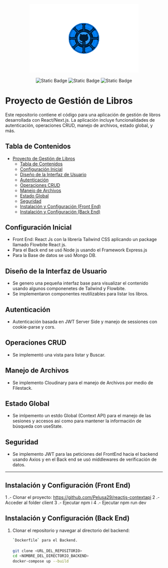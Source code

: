 <p align="center">
    <img width="350" src="IMG/gitCracken.png">
</p>
<div align="center">
<img alt="Static Badge" src="https://img.shields.io/badge/Reactjs-v18.3.1-blue?style=flat-square&logo=React&logoColor=blue&color=%23fffffff">

<img alt="Static Badge" src="https://img.shields.io/badge/Docker-v?style=plastic&logo=Docker&logoColor=blue&color=%23ffffff">
<img alt="Static Badge" src="https://img.shields.io/badge/Github-black?style=flat-square&logo=Github&logoColor=blue&color=%23dddd">
</div>

# Proyecto de Gestión de Libros

Este repositorio contiene el código para una aplicación de gestión de libros desarrollada con React/Next.js. La aplicación incluye funcionalidades de autenticación, operaciones CRUD, manejo de archivos, estado global, y más.

## Tabla de Contenidos

- [Proyecto de Gestión de Libros](#proyecto-de-gestión-de-libros)
  - [Tabla de Contenidos](#tabla-de-contenidos)
  - [Configuración Inicial](#configuración-inicial)
  - [Diseño de la Interfaz de Usuario](#diseño-de-la-interfaz-de-usuario)
  - [Autenticación](#autenticación)
  - [Operaciones CRUD](#operaciones-crud)
  - [Manejo de Archivos](#manejo-de-archivos)
  - [Estado Global](#estado-global)
  - [Seguridad](#seguridad)
  - [Instalación y Configuración (Front End)](#instalación-y-configuración-front-end)
  - [Instalación y Configuración (Back End)](#instalación-y-configuración-back-end)


## Configuración Inicial

- Front End: React Js con la librería Tailwind CSS aplicando un package llamado Flowbite React js.
- Para el Back end se usó Node js usando el Framework Express.js
- Para la Base de datos se usó Mongo DB.

## Diseño de la Interfaz de Usuario

- Se genero una pequeña interfaz base para visualizar el contenido usando algunos componenetes de Tailwind y Flowbite.
- Se implementaron componentes reutilizables para listar los libros.

## Autenticación

- Autenticación basada en JWT Server Side y manejo de sessiones con cookie-parse y cors.

## Operaciones CRUD

- Se implementó una vista para listar y Buscar.

## Manejo de Archivos

- Se implemento Cloudinary para el manejo de Archivos por medio de Filestack.

## Estado Global

- Se imlpemento un estdo Global  (Context API) para el manejo de las sesiones y accesos asi como para mantener la información de búsqueda con useState.


## Seguridad


- Se implemento JWT para las peticiones del FrontEnd hacia el backend usando Axios y en el Back end se usó middlewares de verificación de datos.
 
----------------------------------------------------------------

## Instalación y Configuración (Front End)
1 .- Clonar el proyecto: https://github.com/Pelusa29/reactjs-contextapi
2 .- Acceder al folder client
3 .- Ejecutar npm i
4 .- Ejecutar npm run dev


## Instalación y Configuración (Back End)

1. Clonar el repositorio y navegar al directorio del backend:
   ```bash
   `Dockerfile` para el Backend.

   git clone <URL_DEL_REPOSITORIO>
   cd <NOMBRE_DEL_DIRECTORIO_BACKEND>
   docker-compose up --build



